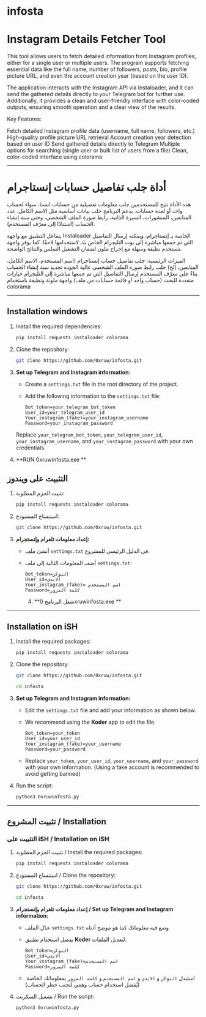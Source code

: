 # infosta

<h1> Instagram Details Fetcher Tool </h1>
<p>
This tool allows users to fetch detailed information from Instagram profiles, either for a single user or multiple users. The program supports fetching essential data like the full name, number of followers, posts, bio, profile picture URL, and even the account creation year (based on the user ID).

The application interacts with the Instagram API via Instaloader, and it can send the gathered details directly to your Telegram bot for further use. Additionally, it provides a clean and user-friendly interface with color-coded outputs, ensuring smooth operation and a clear view of the results.

Key Features:

Fetch detailed Instagram profile data (username, full name, followers, etc.)
High-quality profile picture URL retrieval
Account creation year detection based on user ID
Send gathered details directly to Telegram
Multiple options for searching (single user or bulk list of users from a file)
Clean, color-coded interface using colorama
</p>

-----------------------------------------------------------------------------------------------------------------------------------------------------------------------------------------------------------------------------------------------

<h1>أداة جلب تفاصيل حسابات إنستاجرام</h1>

<p>

هذه الأداة تتيح للمستخدمين جلب معلومات تفصيلية من حسابات انستا، سواء لحساب واحد أو لعدة حسابات. يدعم البرنامج جلب بيانات أساسية مثل الاسم الكامل، عدد المتابعين، المنشورات، السيرة الذاتية، رابط صورة الملف الشخصي، وحتى سنة إنشاء الحساب (استنادًا إلى معرّف المستخدم).

يتفاعل التطبيق مع واجهة Instaloader الخاصة بـ إنستاجرام، ويمكنه إرسال التفاصيل التي تم جمعها مباشرة إلى بوت التليجرام الخاص بك لاستخدامها لاحقًا. كما يوفر واجهة مستخدم نظيفة وسهلة مع إخراج ملون لضمان التشغيل السلس والنتائج الواضحة.

الميزات الرئيسية:
جلب تفاصيل حساب إنستاجرام (اسم المستخدم، الاسم الكامل، المتابعين، إلخ)
جلب رابط صورة الملف الشخصي عالية الجودة
تحديد سنة إنشاء الحساب بناءً على معرّف المستخدم
إرسال التفاصيل التي تم جمعها مباشرة إلى التليجرام
خيارات متعددة للبحث (حساب واحد أو قائمة حسابات من ملف)
واجهة ملونة ونظيفة باستخدام colorama
</p>


-----------------------------------------------------------------------------------------------------------------------------------------------------------------------------------------------------------------------------------------------

## Installation windows

1. Install the required dependencies:
   ```bash
   pip install requests instaloader colorama
   ```

2. Clone the repository:
   ```bash
   git clone https://github.com/0xruw/infosta.git
   ```

3. **Set up Telegram and Instagram information:**
   - Create a `settings.txt` file in the root directory of the project.
   - Add the following information to the `settings.txt` file:

     ```
     Bot_token=your_telegram_bot_token
     User_id=your_telegram_user_id
     Your_instagram_(fake)=your_instagram_username
     Password=your_instagram_password
     ```

   Replace `your_telegram_bot_token`, `your_telegram_user_id`, `your_instagram_username`, and `your_instagram_password` with your own credentials.

  4. **RUN 0xruwinfosta.exe **


## التثبيت على ويندوز

1. تثبيت الحزم المطلوبة:
   ```bash
   pip install requests instaloader colorama
   ```

2. استنساخ المستودع:
   ```bash
   git clone https://github.com/0xruw/infosta.git
   ```

3. **إعداد معلومات تلغرام وإنستجرام:**
   - أنشئ ملف `settings.txt` في الدليل الرئيسي للمشروع.
   - أضف المعلومات التالية إلى ملف `settings.txt`:

     ```
     Bot_token=التوكن
     User_id=الايدي
     Your_instagram_(fake)= اسم المستخدم
     Password=كلمة المرور
     ```
       4. **شغل البرنامج  0xruwinfosta.exe **


----------------------------------------------------------------------------------------------------------------------------------------------------------------------------------------------------------------------------------------------

## Installation on iSH

1. Install the required packages:
   ```bash
   pip install requests instaloader colorama
   ```

2. Clone the repository:
   ```bash
   git clone https://github.com/0xruw/infosta.git
   ```
   ```bash
   cd infosta
   ```

3. **Set up Telegram and Instagram information:**
   - Edit the `settings.txt` file and add your information as shown below.
   - We recommend using the **Koder** app to edit the file.

     ```
     Bot_token=your_token
     User_id=your_user_id
     Your_instagram_(fake)=your_username
     Password=your_password
     ```

   - Replace `your_token`, `your_user_id`, `your_username`, and `your_password` with your own information. (Using a fake account is recommended to avoid getting banned)

4. Run the script:
   ```bash
   python3 0xruwinfosta.py
   ```

---

## تثبيت المشروع / Installation

### التثبيت على iSH / Installation on iSH

1. تثبيت الحزم المطلوبة / Install the required packages:
   ```bash
   pip install requests instaloader colorama
   ```

2. استنساخ المستودع / Clone the repository:
   ```bash
   git clone https://github.com/0xruw/infosta.git
   ```
   ```bash
   cd infosta
   ```

3. **إعداد معلومات تلغرام وإنستجرام / Set up Telegram and Instagram information:**
   - عدّل الملف `settings.txt` وضع فيه معلوماتك كما هو موضح أدناه
   - يفضل استخدام تطبيق **Koder** لتعديل الملفات.

     ```
     Bot_token=التوكن
     User_id=الايدي
     Your_instagram_(fake)=اسم المستخدم
     Password=كلمة المرور
     ```

   - استبدل `التوكن` و `الايدي` و `اسم المستخدم` و `كلمة المرور` بمعلوماتك الخاصة. (يُفضل استخدام حساب وهمي لتجنب حظر الحساب)

4. تشغيل السكربت / Run the script:
   ```bash
   python3 0xruwinfosta.py
   ```
```
